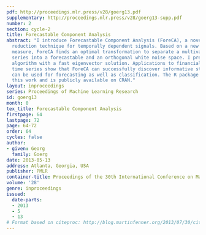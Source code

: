 ```yaml
---
pdf: http://proceedings.mlr.press/v28/goerg13.pdf
supplementary: http://proceedings.mlr.press/v28/goerg13-supp.pdf
number: 2
section: cycle-2
title: Forecastable Component Analysis
abstract: "I introduce Forecastable Component Analysis (ForeCA), a novel dimension
  reduction technique for temporally dependent signals. Based on a new forecastability
  measure, ForeCA finds an optimal transformation to separate a multivariate time
  series into a forecastable and an orthogonal white noise space. I present a converging
  algorithm with a fast eigenvector solution. Applications to financial and macro-economic
  time series show that ForeCA can successfully discover informative structure, which
  can be used for forecasting as well as classification. The R package ForeCA accompanies
  this work and is publicly available on CRAN."
layout: inproceedings
series: Proceedings of Machine Learning Research
id: goerg13
month: 0
tex_title: Forecastable Component Analysis
firstpage: 64
lastpage: 72
page: 64-72
order: 64
cycles: false
author:
- given: Georg
  family: Goerg
date: 2013-05-13
address: Atlanta, Georgia, USA
publisher: PMLR
container-title: Proceedings of the 30th International Conference on Machine Learning
volume: '28'
genre: inproceedings
issued:
  date-parts:
  - 2013
  - 5
  - 13
# Format based on citeproc: http://blog.martinfenner.org/2013/07/30/citeproc-yaml-for-bibliographies/
---
```

